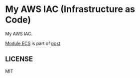 # My AWS IAC (Infrastructure as Code)

My AWS IAC.

[Module ECS](/modules/ecs) is part of [post](https://dev.to/aws-builders/my-first-experience-learning-terraform-and-amazon-ecs-aws-fargate-2p7l)

## LICENSE

MIT

